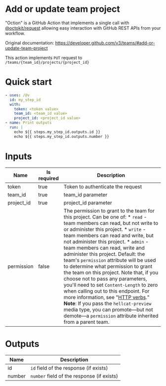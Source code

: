 # Add or update team project

"Oction" is a GitHub Action that implements a single call with 
[@octokit/request](https://www.npmjs.com/package/@octokit/request)
allowing easy interaction with GitHub REST APIs from your workflow.

Original documentation: https://developer.github.com/v3/teams/#add-or-update-team-project

This action implements `PUT` request to `/teams/{team_id}/projects/{project_id}`


# Quick start

```yaml
- uses: /@v
  id: my_step_id
  with:
    token: <token value>
    team_id: <team_id value>
    project_id: <project_id value>
- name: Print outputs
  run: |
    echo ${{ steps.my_step_id.outputs.id }}
    echo ${{ steps.my_step_id.outputs.number }}
```


# Inputs

| Name | Is required | Description |
|---|---|---|
|token|true|Token to authenticate the request
|team_id|true|team_id parameter
|project_id|true|project_id parameter
|permission|false|The permission to grant to the team for this project. Can be one of:   \* `read` - team members can read, but not write to or administer this project.   \* `write` - team members can read and write, but not administer this project.   \* `admin` - team members can read, write and administer this project.   Default: the team's `permission` attribute will be used to determine what permission to grant the team on this project. Note that, if you choose not to pass any parameters, you'll need to set `Content-Length` to zero when calling out to this endpoint. For more information, see "[HTTP verbs](https://developer.github.com/v3/#http-verbs)."   **Note**: If you pass the `hellcat-preview` media type, you can promote—but not demote—a `permission` attribute inherited from a parent team.

# Outputs

| Name | Description |
|---|---|
|id|`id` field of the response (if exists)|
|number|`number` field of the response (if exists)|

